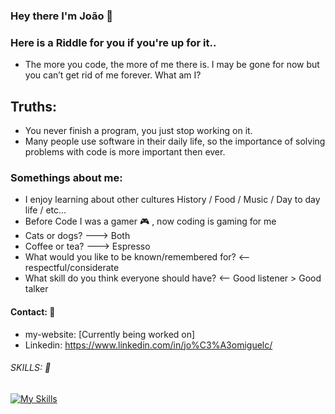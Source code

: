 ### **Hey there I'm João** 👋


### Here is a Riddle for you if you're up for it.. 
- The more you code, the more of me there is. I may be gone for now but you can’t get rid of me forever. What am I?


## Truths:
 - You never finish a program, you just stop working on it.
 - Many people use software in their daily life, so the importance of solving problems with code is more important then ever.


### Somethings about me:
- I enjoy learning about other cultures History / Food / Music / Day to day life / etc... 
- Before Code I was a gamer 🎮 , now coding is gaming for me 
- Cats or dogs? ---> Both
- Coffee or tea? ---> Espresso
- What would you like to be known/remembered for? <-- respectful/considerate
- What skill do you think everyone should have? <-- Good listener > Good talker

 #### Contact: 📧
 - my-website: [Currently being worked on]
- Linkedin: https://www.linkedin.com/in/jo%C3%A3omiguelc/
###### SKILLS: 🔧
[![My Skills](https://skillicons.dev/icons?i=html,css,sass,tailwind,js,react,nodejs,postman,git,github&perline=5)](https://skillicons.dev)


